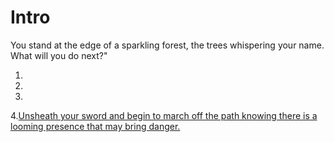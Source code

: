 # Intro

You stand at the edge of a sparkling forest, the trees whispering your name. What will you do next?"

1. 
2.
3.
4.[Unsheath your sword and begin to march off the path knowing there is a looming presence that may bring danger.](choice4.md)